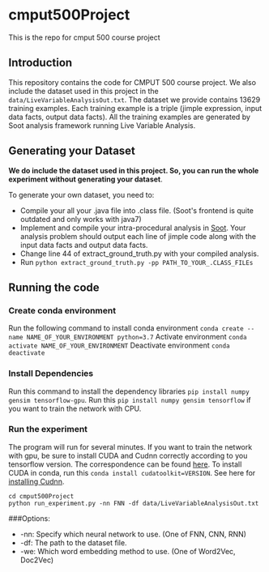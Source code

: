 # cmput500Project
This is the repo for cmput 500 course project

## Introduction
This repository contains the code for CMPUT 500 course project. We also include the dataset used in this project in the `data/LiveVariableAnalysisOut.txt`. The dataset we provide contains 13629 training examples. Each training example is a triple (jimple expression, input data facts, output data facts). All the training examples are generated by Soot analysis framework running Live Variable Analysis. 

## Generating your Dataset
**We do include the dataset used in this project. So, you can run the whole experiment without generating your dataset**.


To generate your own dataset, you need to:
* Compile your all your .java file into .class file. (Soot's frontend is quite outdated and only works with java7)
* Implement and compile your intra-procedural analysis in [Soot](https://github.com/soot-oss/soot). Your analysis problem should output each line of jimple code along with the input data facts and output data facts.
* Change line 44 of extract_ground_truth.py with your compiled analysis.
* Run `python extract_ground_truth.py -pp PATH_TO_YOUR_.CLASS_FILEs`



## Running the code
### Create conda environment
Run the following command to install conda environment
`conda create --name NAME_OF_YOUR_ENVIRONMENT python=3.7`
Activate environment
`conda activate NAME_OF_YOUR_ENVIRONMENT`
Deactivate environment
`conda deactivate`

### Install Dependencies
Run this command to install the dependency libraries `pip install numpy gensim tensorflow-gpu`. Run this `pip install numpy gensim tensorflow` if you want to train the network with CPU.


### Run the experiment

The program will run for several minutes. If you want to train the network with gpu, be sure to install CUDA and Cudnn correctly according to you tensorflow version. The correspondence can be found [here](https://www.tensorflow.org/install/source#gpu). To install CUDA in conda, run this `conda install cudatoolkit=VERSION`. See here for [installing Cudnn](https://docs.nvidia.com/deeplearning/cudnn/install-guide/index.html#install-linux).

```
cd cmput500Project
python run_experiment.py -nn FNN -df data/LiveVariableAnalysisOut.txt
```

###Options:
* -nn: Specify which neural network to use. (One of FNN, CNN, RNN)
* -df: The path to the dataset file.
* -we: Which word embedding method to use. (One of Word2Vec, Doc2Vec)


